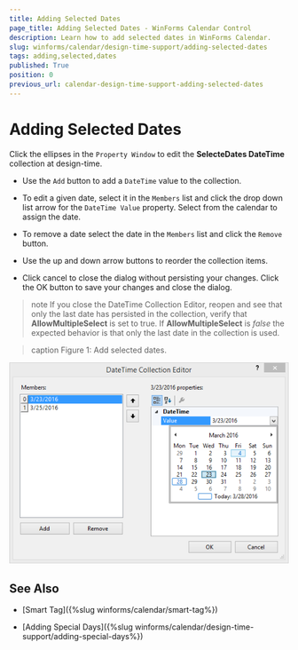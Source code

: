 ```yaml
---
title: Adding Selected Dates
page_title: Adding Selected Dates - WinForms Calendar Control
description: Learn how to add selected dates in WinForms Calendar.
slug: winforms/calendar/design-time-support/adding-selected-dates
tags: adding,selected,dates
published: True
position: 0
previous_url: calendar-design-time-support-adding-selected-dates
---
```


# Adding Selected Dates


Click the ellipses in the `Property Window` to edit the __SelecteDates DateTime__ collection at design-time. 

* Use the `Add` button to add a `DateTime` value to the collection.
            

* To edit a given date, select it in the `Members` list and click the drop down list arrow for the `DateTime Value` property. Select from the calendar to assign the date.
            

* To remove a date select the date in the `Members` list and click the `Remove` button.
            

* Use the up and down arrow buttons to reorder the collection items.
            

* Click cancel to close the dialog without persisting your changes. Click the OK button to save your changes and close the dialog. 

>note If you close the DateTime Collection Editor, reopen and see that only the last date has persisted in the collection, verify that __AllowMultipleSelect__ is set to true. If __AllowMultipleSelect__ is *false* the expected behavior is that only the last date in the collection is used.
>

>caption Figure 1: Add selected dates.

![calendar-design-time-support-adding-selected-dates 001](images/calendar-design-time-support-adding-selected-dates001.png)

## See Also

* [Smart Tag]({%slug winforms/calendar/smart-tag%})

* [Adding Special Days]({%slug winforms/calendar/design-time-support/adding-special-days%})
